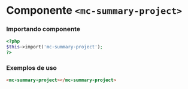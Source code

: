 # Componente `<mc-summary-project>`

### Importando componente
```PHP
<?php 
$this->import('mc-summary-project');
?>
```

### Exemplos de uso
```HTML
<mc-summary-project></mc-summary-project>